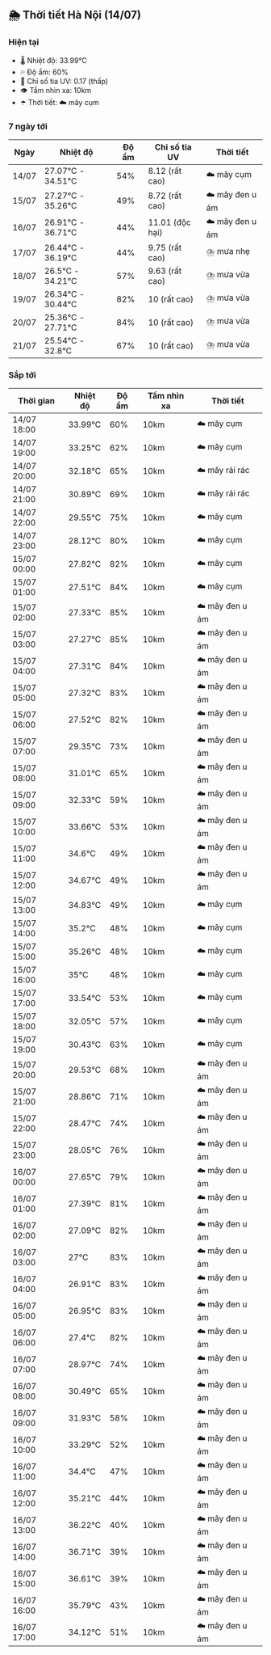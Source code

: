 ## 🌦️ Thời tiết Hà Nội (14/07)

### Hiện tại

- 🌡️ Nhiệt độ: 33.99℃
- 💦 Độ ẩm: 60%
- 🌟 Chỉ số tia UV: 0.17 (thấp)
- 👁️ Tầm nhìn xa: 10km
- ☂️ Thời tiết: ☁️ mây cụm

### 7 ngày tới

| Ngày | Nhiệt độ | Độ ẩm | Chỉ số tia UV | Thời tiết |
| --- | --- | --- | --- | --- |
| 14/07 | 27.07℃ - 34.51℃ | 54% | 8.12 (rất cao) | ☁️ mây cụm |
| 15/07 | 27.27℃ - 35.26℃ | 49% | 8.72 (rất cao) | ☁️ mây đen u ám |
| 16/07 | 26.91℃ - 36.71℃ | 44% | 11.01 (độc hại) | ☁️ mây đen u ám |
| 17/07 | 26.44℃ - 36.19℃ | 44% | 9.75 (rất cao) | ⛈️ mưa nhẹ |
| 18/07 | 26.5℃ - 34.21℃ | 57% | 9.63 (rất cao) | ⛈️ mưa vừa |
| 19/07 | 26.34℃ - 30.44℃ | 82% | 10 (rất cao) | ⛈️ mưa vừa |
| 20/07 | 25.36℃ - 27.71℃ | 84% | 10 (rất cao) | ⛈️ mưa vừa |
| 21/07 | 25.54℃ - 32.8℃ | 67% | 10 (rất cao) | ⛈️ mưa vừa |

### Sắp tới

| Thời gian | Nhiệt độ | Độ ẩm | Tầm nhìn xa | Thời tiết |
| --- | --- | --- | --- | --- |
| 14/07 18:00 | 33.99℃ | 60% | 10km | ☁️ mây cụm |
| 14/07 19:00 | 33.25℃ | 62% | 10km | ☁️ mây cụm |
| 14/07 20:00 | 32.18℃ | 65% | 10km | ☁️ mây rải rác |
| 14/07 21:00 | 30.89℃ | 69% | 10km | ☁️ mây rải rác |
| 14/07 22:00 | 29.55℃ | 75% | 10km | ☁️ mây cụm |
| 14/07 23:00 | 28.12℃ | 80% | 10km | ☁️ mây cụm |
| 15/07 00:00 | 27.82℃ | 82% | 10km | ☁️ mây cụm |
| 15/07 01:00 | 27.51℃ | 84% | 10km | ☁️ mây cụm |
| 15/07 02:00 | 27.33℃ | 85% | 10km | ☁️ mây đen u ám |
| 15/07 03:00 | 27.27℃ | 85% | 10km | ☁️ mây đen u ám |
| 15/07 04:00 | 27.31℃ | 84% | 10km | ☁️ mây đen u ám |
| 15/07 05:00 | 27.32℃ | 83% | 10km | ☁️ mây đen u ám |
| 15/07 06:00 | 27.52℃ | 82% | 10km | ☁️ mây đen u ám |
| 15/07 07:00 | 29.35℃ | 73% | 10km | ☁️ mây đen u ám |
| 15/07 08:00 | 31.01℃ | 65% | 10km | ☁️ mây đen u ám |
| 15/07 09:00 | 32.33℃ | 59% | 10km | ☁️ mây đen u ám |
| 15/07 10:00 | 33.66℃ | 53% | 10km | ☁️ mây đen u ám |
| 15/07 11:00 | 34.6℃ | 49% | 10km | ☁️ mây đen u ám |
| 15/07 12:00 | 34.67℃ | 49% | 10km | ☁️ mây đen u ám |
| 15/07 13:00 | 34.83℃ | 49% | 10km | ☁️ mây cụm |
| 15/07 14:00 | 35.2℃ | 48% | 10km | ☁️ mây cụm |
| 15/07 15:00 | 35.26℃ | 48% | 10km | ☁️ mây cụm |
| 15/07 16:00 | 35℃ | 48% | 10km | ☁️ mây cụm |
| 15/07 17:00 | 33.54℃ | 53% | 10km | ☁️ mây cụm |
| 15/07 18:00 | 32.05℃ | 57% | 10km | ☁️ mây cụm |
| 15/07 19:00 | 30.43℃ | 63% | 10km | ☁️ mây cụm |
| 15/07 20:00 | 29.53℃ | 68% | 10km | ☁️ mây đen u ám |
| 15/07 21:00 | 28.86℃ | 71% | 10km | ☁️ mây đen u ám |
| 15/07 22:00 | 28.47℃ | 74% | 10km | ☁️ mây đen u ám |
| 15/07 23:00 | 28.05℃ | 76% | 10km | ☁️ mây đen u ám |
| 16/07 00:00 | 27.65℃ | 79% | 10km | ☁️ mây đen u ám |
| 16/07 01:00 | 27.39℃ | 81% | 10km | ☁️ mây đen u ám |
| 16/07 02:00 | 27.09℃ | 82% | 10km | ☁️ mây đen u ám |
| 16/07 03:00 | 27℃ | 83% | 10km | ☁️ mây đen u ám |
| 16/07 04:00 | 26.91℃ | 83% | 10km | ☁️ mây đen u ám |
| 16/07 05:00 | 26.95℃ | 83% | 10km | ☁️ mây đen u ám |
| 16/07 06:00 | 27.4℃ | 82% | 10km | ☁️ mây đen u ám |
| 16/07 07:00 | 28.97℃ | 74% | 10km | ☁️ mây đen u ám |
| 16/07 08:00 | 30.49℃ | 65% | 10km | ☁️ mây đen u ám |
| 16/07 09:00 | 31.93℃ | 58% | 10km | ☁️ mây đen u ám |
| 16/07 10:00 | 33.29℃ | 52% | 10km | ☁️ mây đen u ám |
| 16/07 11:00 | 34.4℃ | 47% | 10km | ☁️ mây đen u ám |
| 16/07 12:00 | 35.21℃ | 44% | 10km | ☁️ mây đen u ám |
| 16/07 13:00 | 36.22℃ | 40% | 10km | ☁️ mây đen u ám |
| 16/07 14:00 | 36.71℃ | 39% | 10km | ☁️ mây đen u ám |
| 16/07 15:00 | 36.61℃ | 39% | 10km | ☁️ mây đen u ám |
| 16/07 16:00 | 35.79℃ | 43% | 10km | ☁️ mây đen u ám |
| 16/07 17:00 | 34.12℃ | 51% | 10km | ☁️ mây đen u ám |

